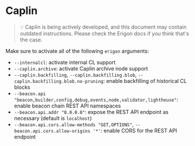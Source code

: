 # Caplin

> 💡 Caplin is being actively developed, and this document may contain outdated instructions. Please check the Erigon docs if you think that's the case.

Make sure to activate all of the following `erigon` arguments:

- `--internalcl`: activate internal CL support
- `--caplin.archive`: activate Caplin archive node support
- `--caplin.backfilling`, `--caplin.backfilling.blob`, `--caplin.backfilling.blob.no-pruning`: enable backfilling of historical CL blocks
- `--beacon.api "beacon,builder,config,debug,events,node,validator,lighthouse"`: enable beacon chain REST API namespaces
- `--beacon.api.addr "0.0.0.0"`: expose the REST API endpoint as necessary (default is `localhost`)
- `--beacon.api.cors.allow-methods "GET,OPTIONS"`, `--beacon.api.cors.allow-origins '*'`: enable CORS for the REST API endpoint
